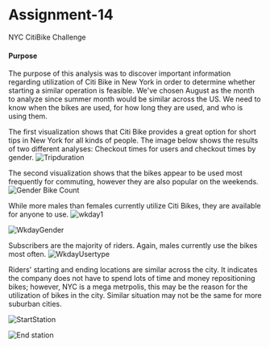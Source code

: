 # Assignment-14
NYC CitiBike Challenge

#### Purpose
The purpose of this analysis was to discover important information regarding utilization of Citi Bike in New York in order to determine whether starting a similar operation is feasible. We've chosen August as the month to analyze since summer month would be similar across the US. We need to know when the bikes are used, for how long they are used, and who is using them.

The first visualization shows that Citi Bike provides a great option for short tips in New York for all kinds of people. The image below shows the results of two different analyses: Checkout times for users and checkout times by gender.
![Tripduration](https://user-images.githubusercontent.com/80020446/130354392-cd86e87e-f73d-4277-b8e3-f67ef53c41df.JPG)

The second visualization shows that the bikes appear to be used most frequently for commuting, however they are also popular on the weekends.
![Gender Bike Count](https://user-images.githubusercontent.com/80020446/130354399-a83f4a5f-04c1-4f79-ad2e-7f14f83b7ad1.JPG)

While more males than females currently utilize Citi Bikes, they are available for anyone to use.
![wkday1](https://user-images.githubusercontent.com/80020446/130354520-5808873e-47cd-4c22-b968-6b346deb1392.JPG)

![WkdayGender](https://user-images.githubusercontent.com/80020446/130354524-7a290b3b-0551-4597-b5ff-ba0c49ae93a6.JPG)

Subscribers are the majority of riders. Again, males currently use the bikes most often.
![WkdayUsertype](https://user-images.githubusercontent.com/80020446/130354525-461d01a9-d133-4a38-b526-646a3632e89f.JPG)

Riders' starting and ending locations are similar across the city. It indicates the company does not have to spend lots of time and money repositioning bikes; however, NYC is a mega metrpolis, this may be the reason for the utilization of bikes in the city. Similar situation may not be the same for more suburban cities.

![StartStation](https://user-images.githubusercontent.com/80020446/130354922-cc2ad66a-d346-4f16-ae50-f98cc6ae0920.JPG)

![End station](https://user-images.githubusercontent.com/80020446/130354915-298e015b-a48a-4a5f-8e35-424bc1dba970.JPG)


